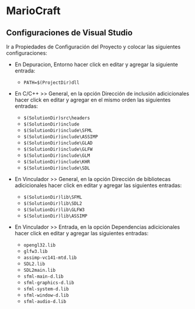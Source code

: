 # MarioCraft

## Configuraciones de Visual Studio

Ir a Propiedades de Configuración del Proyecto y colocar las siguientes configuraciones:

-  En Depuracion, Entorno hacer click en editar y agregar la siguiente entrada:
   - `PATH=$(ProjectDir)dll`

-  En C/C++ >> General, en la opción Dirección de inclusión adicicionales hacer click en editar y agregar en el mismo orden las siguientes entradas:
   - `$(SolutionDir)src\headers`
   - `$(SolutionDir)include`
   - `$(SolutionDir)include\SFML`
   - `$(SolutionDir)include\ASSIMP`
   - `$(SolutionDir)include\GLAD`
   - `$(SolutionDir)include\GLFW`
   - `$(SolutionDir)include\GLM`
   - `$(SolutionDir)include\KHR`
   - `$(SolutionDir)include\SDL`

-  En Vinculador >> General, en la opción Dirección de bibliotecas adicicionales hacer click en editar y agregar las siguientes entradas:
   - `$(SolutionDir)lib\SFML`
   - `$(SolutionDir)lib\SDL2`
   - `$(SolutionDir)lib\GLFW3`
   - `$(SolutionDir)lib\ASSIMP`

-  En Vinculador >> Entrada, en la opción Dependencias adicicionales hacer click en editar y agregar las siguientes entradas:
   - `opengl32.lib`
   - `glfw3.lib`
   - `assimp-vc141-mtd.lib`
   - `SDL2.lib`
   - `SDL2main.lib`
   - `sfml-main-d.lib`
   - `sfml-graphics-d.lib`
   - `sfml-system-d.lib`
   - `sfml-window-d.lib`
   - `sfml-audio-d.lib`